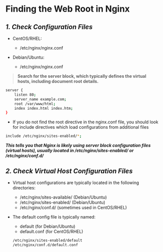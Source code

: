 # Finding the Web Root in Nginx

## ***1. Check Configuration Files***
* CentOS/RHEL:
   * /etc/nginx/nginx.conf

* Debian/Ubuntu:
  * /etc/nginx/nginx.conf
 
> **Search for the server block, which typically defines the virtual hosts, including document root details.**
```bash
server {
    listen 80;
    server_name example.com;
    root /var/www/html;
    index index.html index.htm;
}
```

* If you do not find the root directive in the nginx.conf file, you should look for include directives which load configurations from additional files
```bash
include /etc/nginx/sites-enabled/*;
```

***This tells you that Nginx is likely using server block configuration files (virtual hosts), usually located in /etc/nginx/sites-enabled/ or /etc/nginx/conf.d/***

## ***2. Check Virtual Host Configuration Files***
* Virtual host configurations are typically located in the following directories:
   * /etc/nginx/sites-available/ (Debian/Ubuntu)
   * /etc/nginx/sites-enabled/ (Debian/Ubuntu)
   * /etc/nginx/conf.d/ (sometimes used in CentOS/RHEL)

* The default config file is typically named:
   * default (for Debian/Ubuntu)
   * default.conf (for CentOS/RHEL)
    ```bash
    /etc/nginx/sites-enabled/default
    /etc/nginx/conf.d/default.conf
    ```
